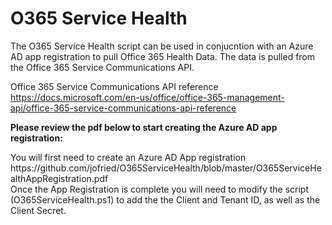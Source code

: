 # O365 Service Health

<p>The O365 Service Health script can be used in conjucntion with an Azure AD app registration to pull Office 365 Health Data. The data is pulled from the Office 365 Service Communications API.<p/>

Office 365 Service Communications API reference
<br>
https://docs.microsoft.com/en-us/office/office-365-management-api/office-365-service-communications-api-reference


<p><b>Please review the pdf below to start creating the Azure AD app registration:</b></p>
You will first need to create an Azure AD App registration
https://github.com/jofried/O365ServiceHealth/blob/master/O365ServiceHealthAppRegistration.pdf <br>
Once the App Registration is complete you will need to modify the script (O365ServiceHealth.ps1) to add the the Client and Tenant ID, as well as the Client Secret.
